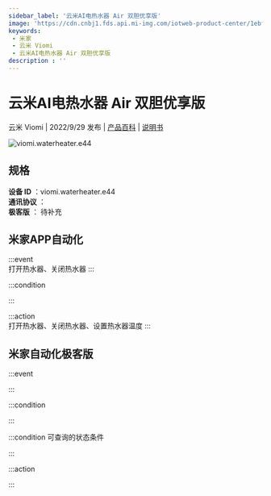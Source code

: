 ```yaml
---
sidebar_label: '云米AI电热水器 Air 双胆优享版'
image: 'https://cdn.cnbj1.fds.api.mi-img.com/iotweb-product-center/1ebf990005f6124c367492f75846f89b_1661138577949.png?GalaxyAccessKeyId=AKVGLQWBOVIRQ3XLEW&Expires=9223372036854775807&Signature=fMnISyge+NWjYYzyR4jb91/zGoA='
keywords: 
 - 米家
 - 云米 Viomi
 - 云米AI电热水器 Air 双胆优享版
description : ''
---
```

# 云米AI电热水器 Air 双胆优享版

云米 Viomi | 2022/9/29 发布 | [产品百科](https://home.mi.com/webapp/content/baike/product/index.html?model=viomi.waterheater.e44/) | [说明书](https://home.mi.com/views/introduction.html?model=viomi.waterheater.e44&region=cn)

![viomi.waterheater.e44](https://cdn.cnbj1.fds.api.mi-img.com/iotweb-product-center/1ebf990005f6124c367492f75846f89b_1661138577949.png?GalaxyAccessKeyId=AKVGLQWBOVIRQ3XLEW&Expires=9223372036854775807&Signature=fMnISyge+NWjYYzyR4jb91/zGoA=)

## 规格  
> 
**设备 ID** ：viomi.waterheater.e44  
**通讯协议** ：  
**极客版**  ： 待补充 


## 米家APP自动化  

:::event  
打开热水器、关闭热水器
:::

:::condition  

:::

:::action   
打开热水器、关闭热水器、设置热水器温度
:::

## 米家自动化极客版  

:::event  

:::

:::condition  

:::

:::condition 可查询的状态条件  

:::

:::action  

:::

        
